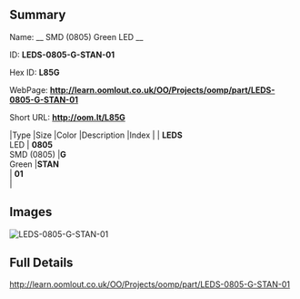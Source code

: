 

## Summary
 
Name: __ SMD (0805) Green LED __

ID: __LEDS-0805-G-STAN-01__

Hex ID: __L85G__

WebPage: __http://learn.oomlout.co.uk/OO/Projects/oomp/part/LEDS-0805-G-STAN-01__

Short URL: __http://oom.lt/L85G__


|Type   |Size   |Color   |Description   |Index   |
| __LEDS__ <br>LED  | __0805__<br>SMD (0805)   |__G__<br>Green    |__STAN__<br>    | __01__<br>  |


## Images
![LEDS-0805-G-STAN-01](http://oomlout.com/oomp-gen/parts/LEDS-0805-G-STAN-01/LEDS-0805-G-STAN-01_420.jpg)

## Full Details

 http://learn.oomlout.co.uk/OO/Projects/oomp/part/LEDS-0805-G-STAN-01

